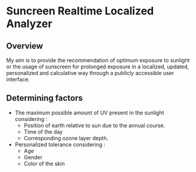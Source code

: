 # Suncreen Realtime Localized Analyzer
## Overview
My aim is to provide the recommendation of optimum exposure to sunlight or the usage of sunscreen for prolonged exposure in a localized, updated, personalized and calculative way through a publicly accessible user interface.
## Determining factors
* The maximum possible amount of UV present in the sunlight considering :
    * Position of earth relative to sun due to the annual course.
    * Time of the day
    * Corresponding ozone layer depth.
* Personalized tolerance considering :
    * Age 
    * Gender
    * Color of the skin
   
